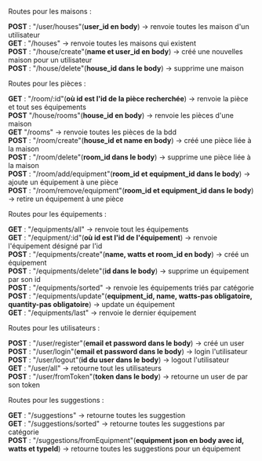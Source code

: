 Routes pour les maisons :

**POST** : "/user/houses"(__user_id en body__) -> renvoie toutes les maison d'un utilisateur  
**GET** : "/houses" -> renvoie toutes les maisons qui existent  
**POST** : "/house/create"(__name et user_id en body__) -> créé une nouvelles maison pour un utilisateur  
**POST** : "/house/delete"(__house_id dans le body__) -> supprime une maison  
  
Routes pour les pièces :  
  
**GET** : "/room/:id"(__où id est l'id de la pièce recherchée__) -> renvoie la pièce et tout ses équipements  
**POST** "/house/rooms"(__house_id en body__) -> renvoie les pièces d'une maison  
**GET** "/rooms" -> renvoie toutes les pièces de la bdd  
**POST** : "/room/create"(__house_id et name en body__) -> créé une pièce liée à la maison  
**POST** : "/room/delete"(__room_id dans le body__) -> supprime une pièce liée à la maison  
**POST** : "/room/add/equipment"(__room_id et equipment_id dans le body__) -> ajoute un équipement à une pièce  
**POST** : "/room/remove/equipment"(__room_id et equipment_id dans le body__) -> retire un équipement à une pièce  
  
Routes pour les équipements :  
  
**GET** : "/equipments/all" -> renvoie tout les équipements  
**GET** : "/equipment/:id"(__où id est l'id de l'équipement__) -> renvoie l'équipement désigné par l'id  
**POST** : "/equipments/create"(__name, watts et room_id en body__) -> créé un équipement  
**POST** : "/equipments/delete"(__id dans le body__) -> supprime un équipement par son id  
**POST** : "/equipments/sorted" -> renvoie les équipements triés par catégorie  
**POST** : "/equipments/update"(__equipment_id, name, watts-pas obligatoire, quantity-pas obligatoire__) -> update un équipement  
**GET** : "/equipments/last" -> renvoie le dernier équipement  
  
Routes pour les utilisateurs :  
  
**POST** : "/user/register"(__email et password dans le body__) -> créé un user  
**POST** : "/user/login"(__email et password dans le body__) -> login l'utilisateur  
**POST** : "/user/logout"(__id du user dans le body__) -> logout l'utilisateur  
**GET** : "/user/all" -> retourne tout les utilisateurs  
**POST** : "/user/fromToken"(__token dans le body__) -> retourne un user de par son token  
  
Routes pour les suggestions :  
  
**GET** : "/suggestions" -> retourne toutes les suggestion  
**GET** : "/suggestions/sorted" -> retourne toutes les suggestions par catégorie  
**POST** : "/suggestions/fromEquipment"(__equipment json en body avec id, watts et typeId__) -> retourne toutes les suggestions pour un équipement  